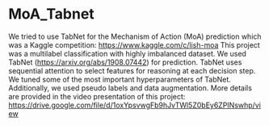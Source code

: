 # MoA_Tabnet
We tried to use TabNet for the Mechanism of Action (MoA) prediction which was a Kaggle competition: https://www.kaggle.com/c/lish-moa
This project was a multilabel classification with highly imbalanced dataset. 
We used TabNet (https://arxiv.org/abs/1908.07442) for prediction. TabNet uses sequential attention to select features for reasoning at each decision step. We tuned some of the most important hyperparameters of TabNet. Additionally, we used pseudo labels and data augmentation. More details are provided in the video presentation of this project: https://drive.google.com/file/d/1oxYpsvwgFb9hJvTWl5Z0bEy6ZPINswhp/view

